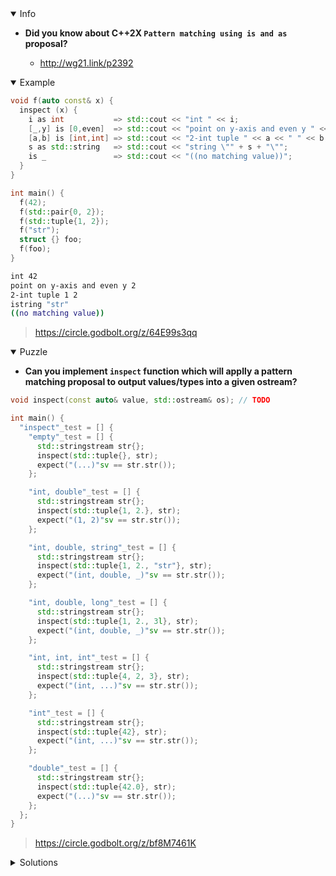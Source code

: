<details open><summary>Info</summary><p>

* **Did you know about C++2X `Pattern matching using is and as` proposal?**

  * http://wg21.link/p2392

</p></details><details open><summary>Example</summary><p>

```cpp
void f(auto const& x) {
  inspect (x) {
    i as int           => std::cout << "int " << i;
    [_,y] is [0,even]  => std::cout << "point on y-axis and even y " << y;
    [a,b] is [int,int] => std::cout << "2-int tuple " << a << " " << b;
    s as std::string   => std::cout << "string \"" + s + "\"";
    is _               => std::cout << "((no matching value))";
  }
}

int main() {
  f(42);
  f(std::pair{0, 2});
  f(std::tuple{1, 2});
  f("str");
  struct {} foo;
  f(foo);
}
```

```sh
int 42
point on y-axis and even y 2
2-int tuple 1 2
istring "str"
((no matching value))
```

> https://circle.godbolt.org/z/64E99s3qq

</p></details><details open><summary>Puzzle</summary><p>

* **Can you implement `inspect` function which will applly a pattern matching proposal to output values/types into a given ostream?**

```cpp
void inspect(const auto& value, std::ostream& os); // TODO

int main() {
  "inspect"_test = [] {
    "empty"_test = [] {
      std::stringstream str{};
      inspect(std::tuple{}, str);
      expect("(...)"sv == str.str());
    };

    "int, double"_test = [] {
      std::stringstream str{};
      inspect(std::tuple{1, 2.}, str);
      expect("(1, 2)"sv == str.str());
    };

    "int, double, string"_test = [] {
      std::stringstream str{};
      inspect(std::tuple{1, 2., "str"}, str);
      expect("(int, double, _)"sv == str.str());
    };

    "int, double, long"_test = [] {
      std::stringstream str{};
      inspect(std::tuple{1, 2., 3l}, str);
      expect("(int, double, _)"sv == str.str());
    };

    "int, int, int"_test = [] {
      std::stringstream str{};
      inspect(std::tuple{4, 2, 3}, str);
      expect("(int, ...)"sv == str.str());
    };

    "int"_test = [] {
      std::stringstream str{};
      inspect(std::tuple{42}, str);
      expect("(int, ...)"sv == str.str());
    };

    "double"_test = [] {
      std::stringstream str{};
      inspect(std::tuple{42.0}, str);
      expect("(...)"sv == str.str());
    };
  };
}
```

> https://circle.godbolt.org/z/bf8M7461K

</p></details><details><summary>Solutions</summary><p>
